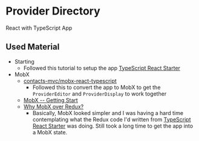 # Provider Directory

React with TypeScript App

## Used Material

- Starting
    - Followed this tutorial to setup the app [TypeScript React Starter](https://github.com/Microsoft/TypeScript-React-Starter)
- MobX
    - [contacts-mvc/mobx-react-typescript](https://github.com/contacts-mvc/mobx-react-typescript)
        - Followed this to convert the app to MobX to get the `ProviderEditor` and `ProviderDisplay` to work together
    - [MobX -- Getting Start](https://mobx.js.org/getting-started.html)
    - [Why MobX over Redux?](https://www.robinwieruch.de/redux-mobx-confusion/)
        - Basically, MobX looked simpler and I was having a hard time contemplating what the Redux code I'd written from [TypeScript React Starter](https://github.com/Microsoft/TypeScript-React-Starter) was doing. Still took a long time to get the app into a MobX state.
